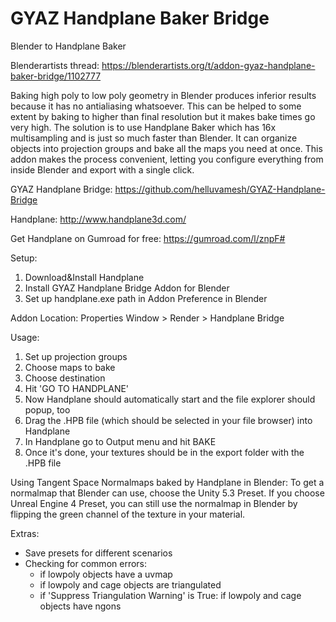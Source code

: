 # GYAZ Handplane Baker Bridge
Blender to Handplane Baker

Blenderartists thread: https://blenderartists.org/t/addon-gyaz-handplane-baker-bridge/1102777

Baking high poly to low poly geometry in Blender produces inferior results because it has no antialiasing whatsoever. This can be helped to some extent by baking to higher than final resolution but it makes bake times go very high. The solution is to use Handplane Baker which has 16x multisampling and is just so much faster than Blender. It can organize objects into projection groups and bake all the maps you need at once. This addon makes the process convenient, letting you configure everything from inside Blender and export with a single click.

GYAZ Handplane Bridge:
https://github.com/helluvamesh/GYAZ-Handplane-Bridge

Handplane:
http://www.handplane3d.com/

Get Handplane on Gumroad for free:
https://gumroad.com/l/znpF#

Setup:
1. Download&Install Handplane
2. Install GYAZ Handplane Bridge Addon for Blender
3. Set up handplane.exe path in Addon Preference in Blender

Addon Location:
Properties Window > Render > Handplane Bridge

Usage:
1. Set up projection groups
2. Choose maps to bake
3. Choose destination
4. Hit 'GO TO HANDPLANE'
5. Now Handplane should automatically start and the file explorer should popup, too
6. Drag the .HPB file (which should be selected in your file browser) into Handplane
7. In Handplane go to Output menu and hit BAKE
8. Once it's done, your textures should be in the export folder with the .HPB file

Using Tangent Space Normalmaps baked by Handplane in Blender:
To get a normalmap that Blender can use, choose the Unity 5.3 Preset. If you choose Unreal Engine 4 Preset, you can still use the normalmap in Blender by flipping the green channel of the texture in your material.

Extras:
- Save presets for different scenarios
- Checking for common errors:
    - if lowpoly objects have a uvmap
    - if lowpoly and cage objects are triangulated
    - if 'Suppress Triangulation Warning' is True: if lowpoly and cage objects have ngons
